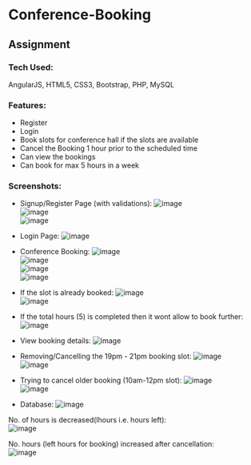 # Conference-Booking
## Assignment
### Tech Used: 
AngularJS, HTML5, CSS3, Bootstrap, PHP, MySQL
### Features:
* Register
* Login
* Book slots for conference hall if the slots are available
* Cancel the Booking 1 hour prior to the scheduled time
* Can view the bookings
* Can book for max 5 hours in a week 
### Screenshots:
* Signup/Register Page (with validations):
![image](https://user-images.githubusercontent.com/89564985/161236679-0001b5ea-3dbc-4b9c-9f53-0a4faba69f09.png)<br>
![image](https://user-images.githubusercontent.com/89564985/161236835-28bd3839-3577-4192-b88e-fc5b88dec81e.png)<br>
![image](https://user-images.githubusercontent.com/89564985/161236985-04636e9f-17fa-4c9a-a16d-e5dd7798f352.png)<br>
* Login Page:
![image](https://user-images.githubusercontent.com/89564985/161237082-f3e9170c-99fa-44a7-a409-48669283210a.png)<br>

* Conference Booking:
![image](https://user-images.githubusercontent.com/89564985/161237473-bb868b8c-ec83-4f23-bcbf-fce2d0964fd6.png)<br>
![image](https://user-images.githubusercontent.com/89564985/161237822-410d23af-f6f3-494b-9fcc-6f71f9c6caa6.png)<br>
![image](https://user-images.githubusercontent.com/89564985/161237906-35f4f19b-7129-4f99-aad0-cc7f2d8eb3c4.png)<br>
![image](https://user-images.githubusercontent.com/89564985/161237953-1aa272e2-417f-4712-baef-b11d7233a318.png)<br>

* If the slot is already booked:
![image](https://user-images.githubusercontent.com/89564985/161238160-ca5fac27-28f2-4622-b4bb-d571266792a3.png)<br>
![image](https://user-images.githubusercontent.com/89564985/161238241-a74e1dad-d369-43e6-8485-20a612d6eac8.png)<br>

* If the total hours (5) is completed then it wont allow to book further:
![image](https://user-images.githubusercontent.com/89564985/161239499-39bb7b59-e197-45f8-8c89-d879df5c67f4.png)<br>

* View booking details:
![image](https://user-images.githubusercontent.com/89564985/161238538-799727c6-8b58-4b6b-94ac-7cc9b178e937.png)<br>
* Removing/Cancelling the 19pm - 21pm booking slot:
![image](https://user-images.githubusercontent.com/89564985/161238676-403d5c90-b953-4855-aee9-f3c29d0c0c02.png)<br>
![image](https://user-images.githubusercontent.com/89564985/161238723-8b196aca-bc43-4681-ade9-9134fd13785d.png)<br>

* Trying to cancel older booking (10am-12pm slot):
![image](https://user-images.githubusercontent.com/89564985/161239125-b094fe68-d407-47b4-8819-38841d937824.png)<br>
![image](https://user-images.githubusercontent.com/89564985/161239165-ad32c0aa-386a-4fe8-aada-08b6c268fcc7.png)<br>

* Database:
![image](https://user-images.githubusercontent.com/89564985/161237757-7390cf09-48fa-4a28-a453-f98e647ae8b2.png)<br>

No. of hours is decreased(lhours i.e. hours left):<br>
![image](https://user-images.githubusercontent.com/89564985/161238409-d825ed14-8f35-40cf-ac24-126d8acc4d83.png)<br>

No. hours (left hours for booking) increased after cancellation:<br>
![image](https://user-images.githubusercontent.com/89564985/161238866-22500d1c-23fe-4834-93a2-788fa4456901.png)<br>
